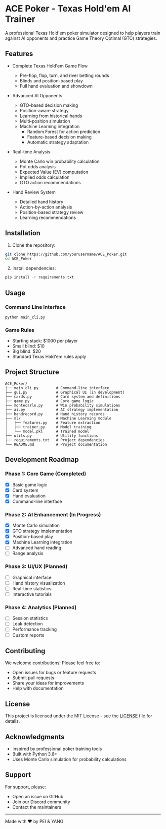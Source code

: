 # ACE Poker - Texas Hold'em AI Trainer

A professional Texas Hold'em poker simulator designed to help players train against AI opponents and practice Game Theory Optimal (GTO) strategies.

## Features

- Complete Texas Hold'em Game Flow
  - Pre-flop, flop, turn, and river betting rounds
  - Blinds and position-based play
  - Full hand evaluation and showdown

- Advanced AI Opponents
  - GTO-based decision making
  - Position-aware strategy
  - Learning from historical hands
  - Multi-position simulation
  - Machine Learning integration
    - Random Forest for action prediction
    - Feature-based decision making
    - Automatic strategy adaptation

- Real-time Analysis
  - Monte Carlo win probability calculation
  - Pot odds analysis
  - Expected Value (EV) computation
  - Implied odds calculation
  - GTO action recommendations

- Hand Review System
  - Detailed hand history
  - Action-by-action analysis
  - Position-based strategy review
  - Learning recommendations

## Installation

1. Clone the repository:
```bash
git clone https://github.com/yourusername/ACE_Poker.git
cd ACE_Poker
```

2. Install dependencies:
```bash
pip install -r requirements.txt
```

## Usage

### Command Line Interface
```bash
python main_cli.py
```

### Game Rules
- Starting stack: $1000 per player
- Small blind: $10
- Big blind: $20
- Standard Texas Hold'em rules apply

## Project Structure

```
ACE_Poker/
├── main_cli.py        # Command-line interface
├── gui.py             # Graphical UI (in development)
├── cards.py           # Card system and definitions
├── game.py            # Core game logic
├── montecarlo.py      # Win probability simulations
├── ai.py              # AI strategy implementation
├── handrecord.py      # Hand history records
├── ml/                # Machine Learning module
│   ├── features.py    # Feature extraction
│   ├── trainer.py     # Model training
│   └── model.pkl      # Trained model
├── utils.py           # Utility functions
├── requirements.txt   # Project dependencies
└── README.md          # Project documentation
```

## Development Roadmap

### Phase 1: Core Game (Completed)
- [x] Basic game logic
- [x] Card system
- [x] Hand evaluation
- [x] Command-line interface

### Phase 2: AI Enhancement (In Progress)
- [x] Monte Carlo simulation
- [x] GTO strategy implementation
- [x] Position-based play
- [x] Machine Learning integration
- [ ] Advanced hand reading
- [ ] Range analysis

### Phase 3: UI/UX (Planned)
- [ ] Graphical interface
- [ ] Hand history visualization
- [ ] Real-time statistics
- [ ] Interactive tutorials

### Phase 4: Analytics (Planned)
- [ ] Session statistics
- [ ] Leak detection
- [ ] Performance tracking
- [ ] Custom reports

## Contributing

We welcome contributions! Please feel free to:
- Open issues for bugs or feature requests
- Submit pull requests
- Share your ideas for improvements
- Help with documentation

## License

This project is licensed under the MIT License - see the [LICENSE](LICENSE) file for details.

## Acknowledgments

- Inspired by professional poker training tools
- Built with Python 3.8+
- Uses Monte Carlo simulation for probability calculations

## Support

For support, please:
- Open an issue on GitHub
- Join our Discord community
- Contact the maintainers

---

Made with ❤️ by PEI & YANG